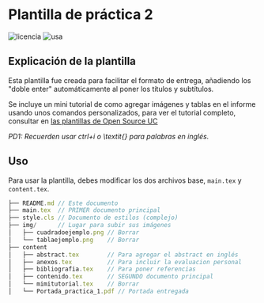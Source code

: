 # Plantilla de práctica 2
![licencia](https://img.shields.io/github/license/diegocostares/latex-templates)
![usa](https://img.shields.io/badge/Utiliza-XeLaTeX-brightgreen)

## Explicación de la plantilla

Esta plantilla fue creada para facilitar el formato de entrega, añadiendo los "doble enter" automáticamente al poner los títulos y subtítulos.

Se incluye un mini tutorial de como agregar imágenes y tablas en el informe usando unos comandos personalizados, para ver el tutorial completo, consultar en [las plantillas de Open Source UC](https://github.com/open-source-uc/latex-templates/tree/master/templates/Plantilla-informes-UC) 

_PD1: Recuerden usar ctrl+i o \textit{} para palabras en inglés._

## Uso

Para usar la plantilla, debes modificar los dos archivos base, `main.tex` y `content.tex`.

```js
├── README.md // Este documento
├── main.tex  // PRIMER documento principal
├── style.cls // Documento de estilos (complejo)
├── img/      // Lugar para subir sus imágenes
│   ├── cuadradoejemplo.png // Borrar
│   └── tablaejemplo.png    // Borrar
├── content
│   ├── abstract.tex        // Para agregar el abstract en inglés
│   ├── anexos.tex          // Para incluir la evaluacion personal
│   ├── bibliografia.tex    // Para poner referencias
│   ├── contenido.tex       // SEGUNDO documento principal
│   └── mimitutorial.tex    // Borrar
│   └── Portada_practica_1.pdf // Portada entregada 
```